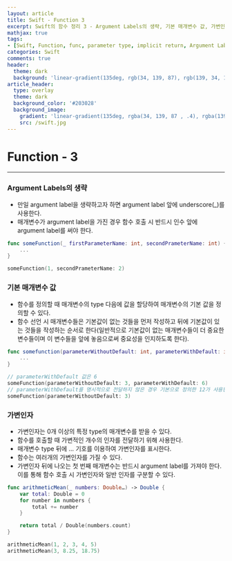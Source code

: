 ```yaml
---
layout: article
title: Swift - Function 3
excerpt: Swift의 함수 정리 3 - Argument Labels의 생략, 기본 매개변수 값, 가변인자
mathjax: true
tags:
- [Swift, Function, func, parameter type, implicit return, Argument Label, default value, Variadic parameter]
categories: Swift
comments: true
header:
  theme: dark
  background: 'linear-gradient(135deg, rgb(34, 139, 87), rgb(139, 34, 139))'
article_header:
  type: overlay
  theme: dark
  background_color: '#203028'
  background_image:
    gradient: 'linear-gradient(135deg, rgba(34, 139, 87 , .4), rgba(139, 34, 139, .4))'
    src: /swift.jpg
---
```


# Function - 3

---

### Argument Labels의 생략

- 만일 argument label을 생략하고자 하면 argument label 앞에 underscore(_)를 사용한다.
- 매개변수가 argument label을 가진 경우 함수 호출 시 반드시 인수 앞에 argument label를 써야 한다.

```swift
func someFunction(_ firstParameterName: int, secondPrameterName: int) {
	...
}

someFunction(1, secondPrameterName: 2)
```


### 기본 매개변수 값

- 함수를 정의할 때 매개변수의 type 다음에 값을 할당하여 매개변수의 기본 값을 정의할 수 있다.
- 함수 선언 시 매개변수들은 기본값이 없는 것들을 먼저 작성하고 뒤에 기본값이 있는 것들을 작성하는 순서로 한다(일반적으로 기본값이 없는 매개변수들이 더 중요한 변수들이며 이 변수들을 앞에 놓음으로써 중요성을 인지하도록 한다).

```swift
func somefunction(parameterWithoutDefault: int, parameterWithDefault: int = 12) {
	...
}

// parameterWithDefault 값은 6
someFunction(parameterWithoutDefault: 3, parameterWithDefault: 6)
// parameterWithDefault를 명시적으로 전달하지 않은 경우 기본으로 정의한 12가 사용된다.
someFunction(parameterWithoutDefault: 3)
```


### 가변인자

- 가변인자는 0개 이상의 특정 type의 매개변수를 받을 수 있다.
- 함수를 호출할 때 가변적인 개수의 인자를 전달하기 위해 사용한다.
- 매개변수 type 뒤에 … 기호를 이용하여 가변인자를 표시한다.
- 함수는 여러개의 가변인자를 가질 수 있다.
- 가변인자 뒤에 나오는 첫 번째 매개변수는 반드시 argument label를 가져야 한다. 이를 통해 함수 호출 시 가변인자와 일반 인자를 구분할 수 있다.

```swift
func arithmeticMean(_ numbers: Double…) -> Double {
	var total: Double = 0
	for number in numbers {
		total += number
	}

	return total / Double(numbers.count)
}

arithmeticMean(1, 2, 3, 4, 5)
arithmeticMean(3, 8.25, 18.75)
```
